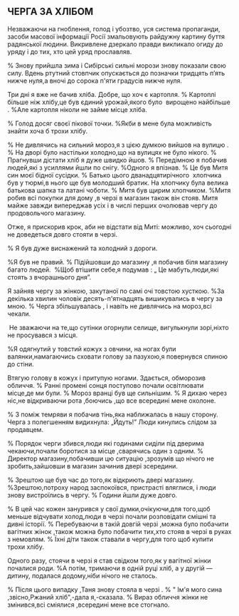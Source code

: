 ## ЧЕРГА ЗА ХЛІБОМ

Незважаючи на гноблення, голод і убозтво, уся система пропаганди, засоби масової інформації Росії змальовують райдужну картину буття радянської людини.
Викривлене дзеркало правди викликало огиду до уряду і до тих, хто цей уряд прославляв.



% Знову прийшла зима і Сибірські сильні морози знову показали свою силу.
Вдень ртутний стовпчик опускається до позначки тридцять п’ять нижче нуля,а вночі до сорока п'яти градусів нижче нуля.

Три дні я вже не бачив хліба.
Добре, що хоч є картопля.
% Картоплі  більше ніж хлібу,це був єдиний урожай,якого було  вирощено найбільше .
%Але картопля ніколи не займе місце хліба.

% Голод досяг своєї пікової точки.
%Якби в мене була можливість знайти хоча б трохи хлібу.

% Не дивлячись на сильний мороз,я з цією думкою вийшов на вулицю .
% На дворі було настільки холодно,що на вулицях не було нікого.
% Прагнувши дістати хліб я дуже швидко йшов.
% Передімною я побачив людей,які з усиллями йшли по снігу.
%Одного я впізнав.
% Це був Митя син моєї бідної сусідки.
% Батько цього дванадцятирічного  хлопчика був у тюрмі,в нього ще був молодший братик.
На хлопчику була велика батькова шапка та латані чоботи.
% Митя був щирим хлопчиком.
%Митя робив всі покупки для дому ,в черзі в магазин також він стояв.
Митя майже завжди випереджав усіх і в числі перших очолював чергу до продовольчого магазину.

Отже, я прискорив крок, аби не відстати від Миті: можливо, хоч сьогодні не доведеться довго стояти в черзі.

% Я був дуже виснажений та холодний з дороги.

%Я був не правий.
% Підійшовши до магазину ,я побачив біля магазину багато людей.
 %Щоб втішити себе,я подумав : „ Це мабуть,люди,які стоять з вчорашнього дня”.

Я зайняв чергу за жінкою, закутаної по самі очі товстою хусткою.
%За декілька хвилин чоловік десять-п'ятнадцять вишикувались в чергу за мною.
% Черга збільшувалась , і навіть не дивлячись на мороз,всі чекали.

 Не зважаючи на те,що сутінки огорнули селище, вигулькнули зорі,ніхто не просувався з місця.

%Я одягнутий у товстий кожух з овчини, на ногах були валянки,намагаючись сховати голову за пазухою,я повернувся спиною до стіни.

Втягую голову в кожух і притупую ногами.
Здається, обморозив обличчя.
% Ранні промені сонця поступово почали освітлювати місце,де ми були.
% Мороз вранці був ще сильнішим.
% Я дихаю через ніс,не відкриваючи рота ,боючись ,що все всередині мене охолоне.

% З поміж темряви я побачив тінь,яка наближалась в нашу сторону.
Черга з полегшенням видихнула: „Йдуть!” Люди кинулись слідом за продавцем.

% Порядок черги збився,люди які годинами сиділи під дверима чекаючи,почали боротися за місце ,сварячись один з одним.
% Директор магазину,побачивши цю ситуацію ,зрозумів що нічого не зробить,зайшовши в магазин зачинив двері зсередини.

% Зрештою ще був час до того,як відкриють двері магазину.
%Зрештою,потроху народ заспокоївся, пристрасті вляглися, і люди знову вистроїлись в чергу.
% Години йшли дуже довго.

% В цей час кожен занурився у свої думки,очікуючи,для того,щоб меньше відчувати холод,люди в черзі почали розповідати смішні та дивні історії.
% Перебуваючи в такій довгій черзі ,можна було побачити вагітних жінок ,також можна було побачити тих,хто стояв в черзі в руках з немовлям.
% Їхні діти також ставали в чергу,для того щоб купити трохи хлібу.



Одного разу, стоячи в черзі я став свідком того,як у вагітної жінки  почалися роди.
%А потім, тримаючи в одній руці хліб, а у другій — дитину, подалася додому,ніби нічого не сталось.


% Після цього випадку ,Таня знову стояла в черзі .
% " Ім'я мого сина ,звісно,Ржаний хліб",-дала я,-сказала.
% Вираз обличчя жінки не змінився,всі сміялися ,всередині мене все стогнало.